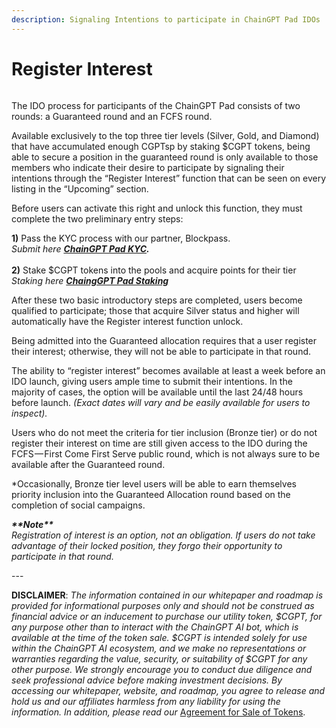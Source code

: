 ```yaml
---
description: Signaling Intentions to participate in ChainGPT Pad IDOs
---
```


# Register Interest

<figure><img src="https://assets-global.website-files.com/64354b8ce4872a52ac1c7b06/64aee481d1bc2ea3b2213dd5_Register%20Interest.png" alt=""><figcaption></figcaption></figure>

The IDO process for participants of the ChainGPT Pad consists of two rounds: a Guaranteed round and an FCFS round.

Available exclusively to the top three tier levels (Silver, Gold, and Diamond) that have accumulated enough CGPTsp by staking $CGPT tokens, being able to secure a position in the guaranteed round is only available to those members who indicate their desire to participate by signaling their intentions through the “Register Interest” function that can be seen on every listing in the “Upcoming” section.

Before users can activate this right and unlock this function, they must complete the two preliminary entry steps:

**1)** Pass the KYC process with our partner, Blockpass. \
_Submit here_ [_**ChainGPT Pad KYC**_](http://url.chaingpt.org/kyc)_**.**_ \
\
**2)** Stake $CGPT tokens into the pools and acquire points for their tier \
_Staking here_ [_**ChaingGPT Pad Staking**_](https://pad.chaingpt.org/#/staking-pools)[ ](https://app.chaingpt.org/staking)

After these two basic introductory steps are completed, users become qualified to participate; those that acquire Silver status and higher will automatically have the Register interest function unlock.

Being admitted into the Guaranteed allocation requires that a user register their interest; otherwise, they will not be able to participate in that round.

The ability to “register interest” becomes available at least a week before an IDO launch, giving users ample time to submit their intentions. In the majority of cases, the option will be available until the last 24/48 hours before launch. _(Exact dates will vary and be easily available for users to inspect)._

Users who do not meet the criteria for tier inclusion (Bronze tier) or do not register their interest on time are still given access to the IDO during the FCFS — First Come First Serve public round, which is not always sure to be available after the Guaranteed round.

\*Occasionally, Bronze tier level users will be able to earn themselves priority inclusion into the Guaranteed Allocation round based on the completion of social campaigns.

_**\*\*Note\*\***_\
_Registration of interest is an option, not an obligation. If users do not take advantage of their locked position, they forgo their opportunity to participate in that round._



\---

**DISCLAIMER**: _The information contained in our whitepaper and roadmap is provided for informational purposes only and should not be construed as financial advice or an inducement to purchase our utility token, $CGPT, for any purpose other than to interact with the ChainGPT AI bot, which is available at the time of the token sale. $CGPT is intended solely for use within the ChainGPT AI ecosystem, and we make no representations or warranties regarding the value, security, or suitability of $CGPT for any other purpose. We strongly encourage you to conduct due diligence and seek professional advice before making investment decisions. By accessing our whitepaper, website, and roadmap, you agree to release and hold us and our affiliates harmless from any liability for using the information.  In addition, please read our_ [Agreement for Sale of Tokens](https://www.chaingpt.org/licences).
